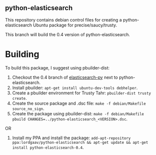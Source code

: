 python-elasticsearch
--------------------

This repository contains debian control files for creating a python-elasticsearch Ubuntu package for precise/saucy/trusty.

This branch will build the 0.4 version of python-elasticsearch.


Building
========

To build this package, I suggest using pbuilder-dist:

1. Checkout the 0.4 branch of [elasticsearch-py] next to python-elasticsearch.
2. Install pbuilder: `apt-get install ubuntu-dev-tools debhelper`.
3. Create a pbuilder environment for Trusty Tahr: `pbuilder-dist trusty create`.
4. Create the source package and .dsc file: `make -f debian/Makefile source_no_sign`.
5. Create the package using pbuilder-dist:  `make -f debian/Makefile pbuild CHANGES=../python-elasticsearch_<VERSION>.dsc`.

OR

1. Install my PPA and install the package: `add-apt-repository ppa:lordgaav/python-elasticsearch && apt-get update && apt-get install python-elasticsearch-0.4`.

[elasticsearch-py]: https://github.com/elasticsearch/elasticsearch-py/tree/0.4
